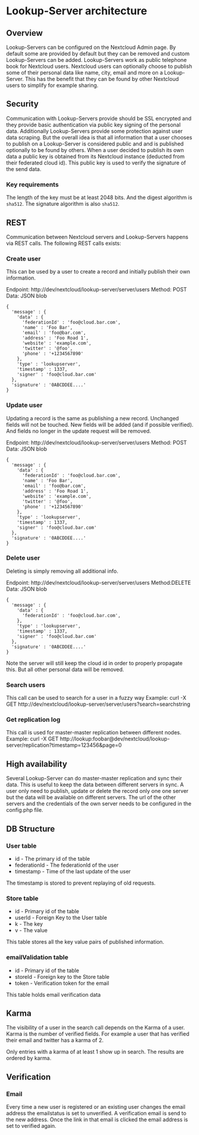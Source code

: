 # Lookup-Server architecture

## Overview
Lookup-Servers can be configured on the Nextcloud Admin page. By default some
are provided by default but they can be removed and custom Lookup-Servers can
be added. Lookup-Servers work as public telephone book for Nextcloud users.
Nextcloud users can optionally choose to publish some of their personal data
like name, city, email and more on a Lookup-Server. This has the benefit that
they can be found by other Nextcloud users to simplify for example sharing.

## Security
Communication with Lookup-Servers provide should be SSL encrypted and they 
provide basic authentication via public key signing of the personal data.
Additionally Lookup-Servers provide some protection against user data
scraping. But the overall idea is that all information that a user chooses
to publish on a Lookup-Server is considered public and and is published
optionally to be found by others. When a user decided to publish its own
data a public key is obtained from its Nextcloud instance (deducted from
their federated cloud id). This public key is used to verify
the signature of the send data.

### Key requirements
The length of the key must be at least 2048 bits. And the digest algorithm
is `sha512`. The signature algorithm is also `sha512`.


## REST
Communication between Nextcloud servers and Lookup-Servers happens via REST 
calls. The following REST calls exists:

### Create user
This can be used by a user to create a record and initially publish their own
information.

Endpoint: http://dev/nextcloud/lookup-server/server/users
Method: POST
Data: JSON blob 

```
{
  'message' : {
    'data' : {
      'federationId' : 'foo@cloud.bar.com',
      'name' : 'Foo Bar',
      'email' : 'foo@bar.com',
      'address' : 'Foo Road 1',
      'website' : 'example.com',
      'twitter' : '@foo',
      'phone' : '+1234567890'
    },
    'type' : 'lookupserver',
    'timestamp' : 1337,
    'signer' : 'foo@cloud.bar.com'
  },
  'signature' : '0ABCDDEE....'
}
```

### Update user
Updating a record is the same as publishing a new record. Unchanged fields will
not be touched. New fields will be added (and if possible verified). And fields
no longer in the update request will be removed.

Endpoint: http://dev/nextcloud/lookup-server/server/users
Method: POST
Data: JSON blob 

```
{
  'message' : {
    'data' : {
      'federationId' : 'foo@cloud.bar.com',
      'name' : 'Foo Bar',
      'email' : 'foo@bar.com',
      'address' : 'Foo Road 1',
      'website' : 'example.com',
      'twitter' : '@foo',
      'phone' : '+1234567890'
    },
    'type' : 'lookupserver',
    'timestamp' : 1337,
    'signer' : 'foo@cloud.bar.com'
  },
  'signature' : '0ABCDDEE....'
}
```

### Delete user
Deleting is simply removing all additional info.

Endpoint: http://dev/nextcloud/lookup-server/server/users
Method:DELETE
Data: JSON blob 

```
{
  'message' : {
    'data' : {
      'federationId' : 'foo@cloud.bar.com',
    },
    'type' : 'lookupserver',
    'timestamp' : 1337,
    'signer' : 'foo@cloud.bar.com'
  },
  'signature' : '0ABCDDEE....'
}
```

Note the server will still keep the cloud id in order to properly propagate this.
But all other personal data will be removed.

### Search users
This call can be used to search for a user in a fuzzy way
Example:
curl -X GET http://dev/nextcloud/lookup-server/server/users?search=searchstring

### Get replication log
This call is used for master-master replication between different nodes.
Example:
curl -X GET http://lookup:foobar@dev/nextcloud/lookup-server/replication?timestamp=123456\&page=0  

## High availability
Several Lookup-Server can do master-master replication and sync their data. 
This is useful to keep the data between different servers in sync. A user only
need to publish, update or delete the record only one one server but the data
will be available on different servers. The url of the other servers and the
credentials of the own server needs to be configured in the config.php file.

## DB Structure

### User table
* id - The primary id of the table
* federationId - The federationId of the user
* timestamp - Time of the last update of the user

The timestamp is stored to prevent replaying of old requests.

### Store table
* id - Primary id of the table
* userId - Foreign Key to the User table
* k - The key
* v - The value

This table stores all the key value pairs of published information.

### emailValidation table
* id - Primary id of the table
* storeId - Foreign key to the Store table
* token - Verification token for the email

This table holds email verification data

## Karma
The visibility of a user in the search call depends on the Karma of a user. 
Karma is the number of verified fields. For example a user that has verified
their email and twitter has a karma of 2.

Only entries with a karma of at least 1 show up in search. The results are
ordered by karma.


## Verification

### Email
Every time a new user is registered or an existing user changes the email
address the emailstatus is set to unverified. A verification email is send to
the new address. Once the link in that email is clicked the email address is
set to verified again.
